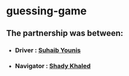 # guessing-game

## The partnership was between:

- ### Driver : [Suhaib Younis](https://github.com/Suhaibyounis) <br>
- ### Navigator : [Shady Khaled](https://github.com/shadykh) <br>
